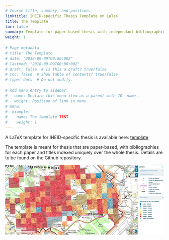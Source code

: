 ```yaml
---
# Course title, summary, and position.
linktitle: IHEID-specific Thesis Template on LaTeX
title: The Template
toc: false
summary: Template for paper-based thesis with independant bibliographies and appendices but with common numbering
weight: 1

# Page metadata.
# title: The Template
# date: "2018-09-09T00:00:00Z"
# lastmod: "2018-09-09T00:00:00Z"
# draft: false  # Is this a draft? true/false
# toc: false  # Show table of contents? true/false
# type: docs  # Do not modify.

# Add menu entry to sidebar.
# - name: Declare this menu item as a parent with ID `name`.
# - weight: Position of link in menu.
# menu:
#  example:
#    name: The template TEST
#    weight: 1
---
```



A LaTeX template for IHEID-specific thesis is available here: [template](https://github.com/RemiVine/Thesis-template-IHEID-RV-2021)


The template is meant for thesis that are paper-based, with bibliographies for each paper and titles indexed uniquely over the whole thesis. Details are to be found on the Github repository.


![](/content/extra_material/images/Map_FV_niveau_de_vie_screenshot.png)



